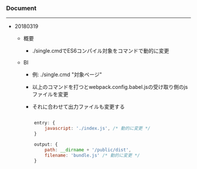 ### Document

***

- 20180319

    - 概要
        - ./single.cmdでES6コンパイル対象をコマンドで動的に変更

    - BI

        - 例: ./single.cmd "対象ページ"

        - 以上のコマンドを打つとwebpack.config.babel.jsの受け取り側のjsファイルを変更

        - それに合わせて出力ファイルも変更する

        ```js

            entry: {
                javascript: './index.js', /* 動的に変更 */
            }

            output: {
                path: __dirname + '/public/dist',
                filename: 'bundle.js' /* 動的に変更 */
            }
        
        ```